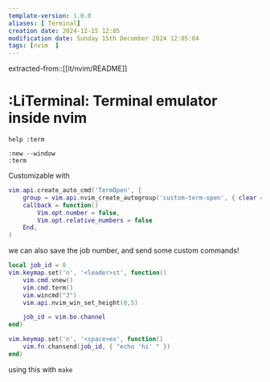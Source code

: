 ```yaml
---
template-version: 1.0.0
aliases: [ Terminal]
creation date: 2024-12-15 12:05
modification date: Sunday 15th December 2024 12:05:04
tags: [nvim  ]
---
```


extracted-from::[[it/nvim/README]]

# :LiTerminal: Terminal emulator inside nvim

`help :term`

```nvim
:new --window
:term

```

Customizable with
```lua
vim.api.create_auto_cmd('TermOpen', {
	group = vim.api.nvim_create_autogroup('custom-term-open', { clear = true })
	callback = function()
		Vim.opt.number = false, 
		Vim.opt.relative_numbers = false
	End,
)
```

we can also save the job number, and send some custom commands!

```lua
local job_id = 0
vim.keymap.set('n', '<leader>st', function()
	vim.cmd.vnew()
	vim.cmd.term()
	vim.wincmd("J")
	vim.api.nvim_win_set_height(0,5)

	job_id = vim.bo.channel
end)

vim.keymap.set('n', '<space>ex', function()
	vim.fn.chansend(job_id, { "echo 'hi' " })
end)
```

using this with `make`